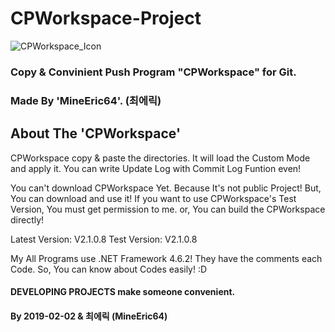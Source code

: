 # CPWorkspace-Project

![CPWorkspace_Icon](https://github.com/MineEric64/CPWorkspace-Project/blob/master/Resources/CPWorkspace_V2.png)
### Copy &amp; Convinient Push Program "CPWorkspace" for Git.

### Made By 'MineEric64'. (최에릭)

## About The 'CPWorkspace'

CPWorkspace copy & paste the directories.
It will load the Custom Mode and apply it.
You can write Update Log with Commit Log Funtion even!

You can't download CPWorkspace Yet. Because It's not public Project!
But, You can download and use it!
If you want to use CPWorkspace's Test Version, You must get permission to me. or, You can build the CPWorkspace directly!

Latest Version: V2.1.0.8
Test Version: V2.1.0.8

My All Programs use .NET Framework 4.6.2!
They have the comments each Code. So, You can know about Codes easily! :D

#### DEVELOPING PROJECTS make someone convenient.
#### By 2019-02-02 & 최에릭 (MineEric64)
